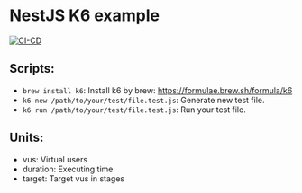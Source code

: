 # NestJS K6 example

[![CI-CD](https://github.com/shysssthanhtri/nestjs-k6/actions/workflows/ci.yml/badge.svg)](https://github.com/shysssthanhtri/nestjs-k6/actions/workflows/ci.yml)

## Scripts:
- `brew install k6`: Install k6 by brew: https://formulae.brew.sh/formula/k6
- `k6 new /path/to/your/test/file.test.js`: Generate new test file. 
- `k6 run /path/to/your/test/file.test.js`: Run your test file.

## Units:
- vus: Virtual users
- duration: Executing time
- target: Target vus in stages
